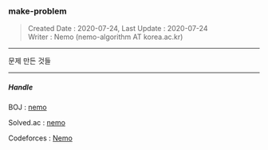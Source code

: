 ### make-problem
> Created Date : 2020-07-24, Last Update : 2020-07-24<br>
> Writer : Nemo (nemo-algorithm AT korea.ac.kr)

---

문제 만든 것들

---

##### Handle

BOJ : [nemo](https://www.acmicpc.net/user/nemo)

Solved.ac : [nemo](https://solved.ac/nemo)

Codeforces : [Nemo](https://codeforces.com/profile/nemo)